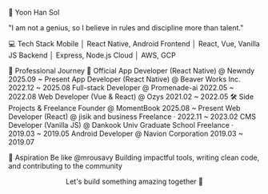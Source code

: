 👋 Yoon Han Sol

"I am not a genius, so I believe in rules and discipline more than talent."


💻 Tech Stack
Mobile    │ React Native, Android
Frontend  │ React, Vue, Vanilla JS
Backend   │ Express, Node.js
Cloud     │ AWS, GCP

🚀 Professional Journey
📱 Official
App Developer (React Native) @ Newndy
2025.09 ~ Present
App Developer (React Native) @ Beaver Works Inc.
2022.12 ~ 2025.08
Full-stack Developer @ Promenade-ai
2022.05 ~ 2022.08
Web Developer (Vue & React) @ Ozys
2021.02 ~ 2022.05
🛠️ Side Projects & Freelance
Founder @ MomentBook
2025.08 ~ Present
Web Developer (React) @ jisik and business
Freelance · 2022.11 ~ 2023.02
CMS Developer (Vanilla JS) @ Dankook Univ Graduate School
Freelance · 2019.03 ~ 2019.05
Android Developer @ Navion Corporation
2019.03 ~ 2019.07

🎯 Aspiration
Be like @mrousavy
Building impactful tools, writing clean code, and contributing to the community

<div align="center">
Let's build something amazing together 🚀
</div>
